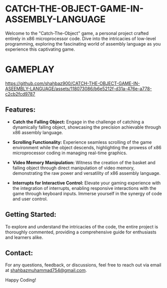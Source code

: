 # CATCH-THE-OBJECT-GAME-IN-ASSEMBLY-LANGUAGE

Welcome to the "Catch-The-Object" game, a personal project crafted entirely in x86 microprocessor code. Dive into the intricacies of low-level programming, exploring the fascinating world of assembly language as you experience this captivating game.

# GAMEPLAY

https://github.com/shahbaz900/CATCH-THE-OBJECT-GAME-IN-ASEEMBLY-LANGUAGE/assets/118073086/b6e5212f-d31a-476e-a778-c2cb2fcd9787

## Features:

- **Catch the Falling Object:**
  Engage in the challenge of catching a dynamically falling object, showcasing the precision achievable through x86 assembly language.

- **Scrolling Functionality:**
  Experience seamless scrolling of the game environment while the object descends, highlighting the prowess of x86 microprocessor coding in managing real-time graphics.

- **Video Memory Manipulation:**
  Witness the creation of the basket and falling object through direct manipulation of video memory, demonstrating the raw power and versatility of x86 assembly language.

- **Interrupts for Interactive Control:**
  Elevate your gaming experience with the integration of interrupts, enabling responsive interactions with the game through keyboard inputs. Immerse yourself in the synergy of code and user control.

## Getting Started:

To explore and understand the intricacies of the code, the entire project is thoroughly commented, providing a comprehensive guide for enthusiasts and learners alike.

## Contact:

For any questions, feedback, or discussions, feel free to reach out via email at shahbazmuhammad754@gmail.com.

Happy Coding!
